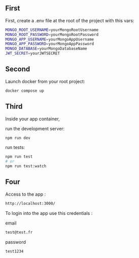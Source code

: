 ## First

First, create a .env file at the root of the project with this vars:

```bash
MONGO_ROOT_USERNAME=yourMongoRootUsername
MONGO_ROOT_PASSWORD=yourMongoRootPassword
MONGO_APP_USERNAME=yourMongoAppUsername
MONGO_APP_PASSWORD=yourMongoAppPassword
MONGO_DATABASE=yourMongoDatabaseName
JWT_SECRET=yourJWTSECRET
```

## Second

Launch docker from your root project:

```bash
docker compose up
```

## Third

Inside your app container,

run the development server:

```bash
npm run dev
```

run tests:

```bash
npm run test
# or
npm run test:watch
```

## Four

Access to the app :

```bash
http://localhost:3000/
```

To login into the app use this credentials :

email

```bash
test@test.fr
```

password

```bash
test1234
```
